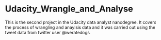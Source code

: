 # Udacity_Wrangle_and_Analyse
This is the second project in the Udacity data analyst nanodegree. It covers the process of wrangling and anaylsis data and it was carried out using the tweet data from twitter user @weratedogs
